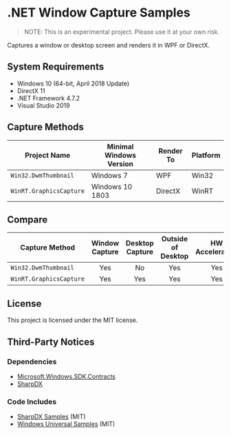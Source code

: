 # .NET Window Capture Samples

> NOTE: This is an experimental project. Please use it at your own risk.

Captures a window or desktop screen and renders it in WPF or DirectX.


## System Requirements

* Windows 10 (64-bit, April 2018 Update)
* DirectX 11
* .NET Framework 4.7.2
* Visual Studio 2019


## Capture Methods

| Project Name               | Minimal Windows Version | Render To | Platform |
| -------------------------- | ----------------------- | --------- | -------- |
| `Win32.DwmThumbnail`       | Windows 7               | WPF       | Win32    |
| `WinRT.GraphicsCapture`    | Windows 10 1803         | DirectX   | WinRT    |


## Compare

| Capture Method             | Window Capture | Desktop Capture | Outside of Desktop | HW Acceleration | DirectX Games |
| -------------------------- | :------------: | :-------------: | :----------------: | :-------------: | :-----------: |
| `Win32.DwmThumbnail`       |      Yes       |       No        |        Yes         |       Yes       |      Yes      |
| `WinRT.GraphicsCapture`    |      Yes       |       Yes       |        Yes         |       Yes       |      Yes      |



## License

This project is licensed under the MIT license.


## Third-Party Notices

### Dependencies

* [Microsoft.Windows.SDK.Contracts](https://www.nuget.org/packages/Microsoft.Windows.SDK.Contracts/)
* [SharpDX](https://www.nuget.org/packages/SharpDX/)


### Code Includes

* [SharpDX Samples](https://github.com/sharpdx/SharpDX-Samples) (MIT)
* [Windows Universal Samples](https://github.com/microsoft/Windows-universal-samples) (MIT)
